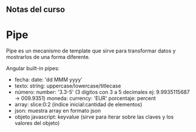 ## Notas del curso

# Pipe
Pipe es un mecanismo de template que sirve para transformar datos y mostrarlos de una forma diferente.

Angular built-in pipes:
- fecha: date: 'dd MMM yyyy'
- texto: string: uppercase/lowercase/titlecase
- número: number: '3.3-5' (3 dígitos con 3 a 5 decimales ej: 9.9935115687 -> 009.9351)
  moneda: currency: 'EUR'
  porcentaje: percent
- array: slice:0:2 (índice inicial:cantidad de elementos)
- json: muestra array en formato json
- objeto javascript: keyvalue (sirve para iterar sobre las claves y los valores del objeto)
